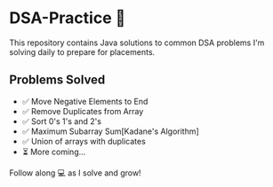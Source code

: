 # DSA-Practice 🚀

This repository contains Java solutions to common DSA problems I'm solving daily to prepare for placements.

## Problems Solved

- ✅ Move Negative Elements to End
- ✅ Remove Duplicates from Array
- ✅ Sort 0's 1's and 2's
- ✅ Maximum Subarray Sum[Kadane's Algorithm]
- ✅ Union of arrays with duplicates
- ⏳ More coming...

Follow along 💻 as I solve and grow!
